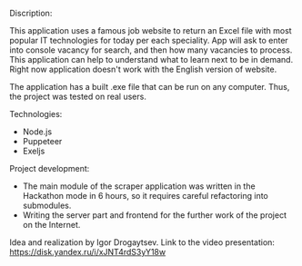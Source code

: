Discription:

This application uses a famous job website to return an Excel file with most popular IT technologies for today per each speciality.
App will ask to enter into console vacancy for search, and then how many vacancies to process.
This application can help to understand what to learn next to be in demand.
Right now application doesn't work with the English version of website.

The application has a built .exe file that can be run on any computer. Thus, the project was tested on real users.

Technologies:

- Node.js
- Puppeteer
- Exeljs

Project development:

- The main module of the scraper application was written in the Hackathon mode in 6 hours, so it requires careful refactoring into submodules.
- Writing the server part and frontend for the further work of the project on the Internet.

Idea and realization by Igor Drogaytsev. Link to the video presentation:
https://disk.yandex.ru/i/xJNT4rdS3yY18w
